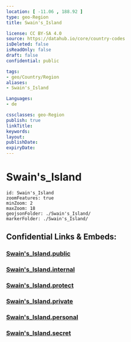 ```yaml
---
location: [ -11.06 , 188.92 ] 
type: geo-Region
title: Swain's_Island

license: CC BY-SA 4.0
source: https://datahub.io/core/country-codes
isDeleted: false
isReadOnly: false
draft: false
confidential: public

tags:
- geo/Country/Region
aliases:
- Swain's_Island

Languages:
- de

cssclasses: geo-Region
publish: true
linkTitle: 
keywords: 
layout: 
publishDate: 
expiryDate: 
---
```


# Swain's_Island

```leaflet
id: Swain's_Island
zoomFeatures: true 
minZoom: 2 
maxZoom: 18
geojsonFolder: ./Swain's_Island/
markerFolder: ./Swain's_Island/
```


## Confidential Links & Embeds: 

### [Swain's_Island.public](/_public/\Earth\Continent\Oceania\Polynesia\American_Samoa\Districts~American_SamoaSwain's_Island.public.md) 

### [Swain's_Island.internal](/_internal/\Earth\Continent\Oceania\Polynesia\American_Samoa\Districts~American_SamoaSwain's_Island.internal.md) 

### [Swain's_Island.protect](/_protect/\Earth\Continent\Oceania\Polynesia\American_Samoa\Districts~American_SamoaSwain's_Island.protect.md) 

### [Swain's_Island.private](/_private/\Earth\Continent\Oceania\Polynesia\American_Samoa\Districts~American_SamoaSwain's_Island.private.md) 

### [Swain's_Island.personal](/_personal/\Earth\Continent\Oceania\Polynesia\American_Samoa\Districts~American_SamoaSwain's_Island.personal.md) 

### [Swain's_Island.secret](/_secret/\Earth\Continent\Oceania\Polynesia\American_Samoa\Districts~American_SamoaSwain's_Island.secret.md)

